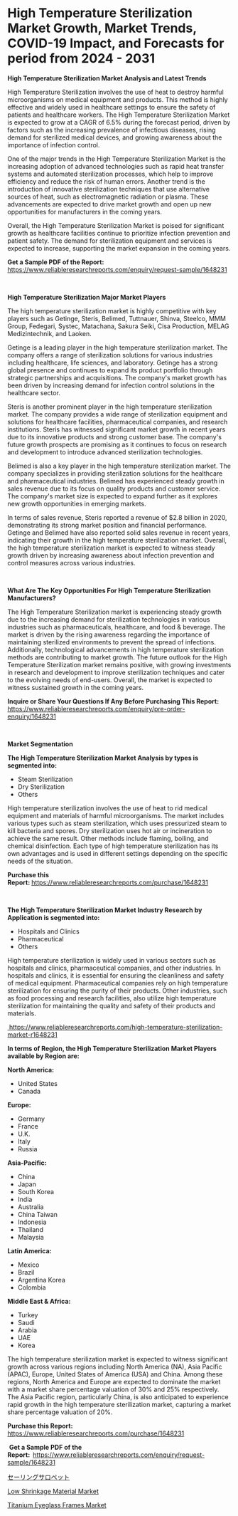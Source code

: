 <p><h1>High Temperature Sterilization Market Growth, Market Trends, COVID-19 Impact, and Forecasts for period from 2024 - 2031</h1></p><p><strong>High Temperature Sterilization Market Analysis and Latest Trends</strong></p>
<p><p>High Temperature Sterilization involves the use of heat to destroy harmful microorganisms on medical equipment and products. This method is highly effective and widely used in healthcare settings to ensure the safety of patients and healthcare workers. The High Temperature Sterilization Market is expected to grow at a CAGR of 6.5% during the forecast period, driven by factors such as the increasing prevalence of infectious diseases, rising demand for sterilized medical devices, and growing awareness about the importance of infection control.</p><p>One of the major trends in the High Temperature Sterilization Market is the increasing adoption of advanced technologies such as rapid heat transfer systems and automated sterilization processes, which help to improve efficiency and reduce the risk of human errors. Another trend is the introduction of innovative sterilization techniques that use alternative sources of heat, such as electromagnetic radiation or plasma. These advancements are expected to drive market growth and open up new opportunities for manufacturers in the coming years.</p><p>Overall, the High Temperature Sterilization Market is poised for significant growth as healthcare facilities continue to prioritize infection prevention and patient safety. The demand for sterilization equipment and services is expected to increase, supporting the market expansion in the coming years.</p></p>
<p><strong>Get a Sample PDF of the Report:&nbsp;</strong> <a href="https://www.reliableresearchreports.com/enquiry/request-sample/1648231">https://www.reliableresearchreports.com/enquiry/request-sample/1648231</a></p>
<p>&nbsp;</p>
<p><strong>High Temperature Sterilization Major Market Players</strong></p>
<p><p>The high temperature sterilization market is highly competitive with key players such as Getinge, Steris, Belimed, Tuttnauer, Shinva, Steelco, MMM Group, Fedegari, Systec, Matachana, Sakura Seiki, Cisa Production, MELAG Medizintechnik, and Laoken. </p><p>Getinge is a leading player in the high temperature sterilization market. The company offers a range of sterilization solutions for various industries including healthcare, life sciences, and laboratory. Getinge has a strong global presence and continues to expand its product portfolio through strategic partnerships and acquisitions. The company's market growth has been driven by increasing demand for infection control solutions in the healthcare sector.</p><p>Steris is another prominent player in the high temperature sterilization market. The company provides a wide range of sterilization equipment and solutions for healthcare facilities, pharmaceutical companies, and research institutions. Steris has witnessed significant market growth in recent years due to its innovative products and strong customer base. The company's future growth prospects are promising as it continues to focus on research and development to introduce advanced sterilization technologies.</p><p>Belimed is also a key player in the high temperature sterilization market. The company specializes in providing sterilization solutions for the healthcare and pharmaceutical industries. Belimed has experienced steady growth in sales revenue due to its focus on quality products and customer service. The company's market size is expected to expand further as it explores new growth opportunities in emerging markets.</p><p>In terms of sales revenue, Steris reported a revenue of $2.8 billion in 2020, demonstrating its strong market position and financial performance. Getinge and Belimed have also reported solid sales revenue in recent years, indicating their growth in the high temperature sterilization market. Overall, the high temperature sterilization market is expected to witness steady growth driven by increasing awareness about infection prevention and control measures across various industries.</p></p>
<p>&nbsp;</p>
<p><strong>What Are The Key Opportunities For High Temperature Sterilization Manufacturers?</strong></p>
<p><p>The High Temperature Sterilization market is experiencing steady growth due to the increasing demand for sterilization technologies in various industries such as pharmaceuticals, healthcare, and food & beverage. The market is driven by the rising awareness regarding the importance of maintaining sterilized environments to prevent the spread of infections. Additionally, technological advancements in high temperature sterilization methods are contributing to market growth. The future outlook for the High Temperature Sterilization market remains positive, with growing investments in research and development to improve sterilization techniques and cater to the evolving needs of end-users. Overall, the market is expected to witness sustained growth in the coming years.</p></p>
<p><strong>Inquire or Share Your Questions If Any Before Purchasing This Report:</strong> <a href="https://www.reliableresearchreports.com/enquiry/pre-order-enquiry/1648231">https://www.reliableresearchreports.com/enquiry/pre-order-enquiry/1648231</a></p>
<p>&nbsp;</p>
<p><strong>Market Segmentation</strong></p>
<p><strong>The High Temperature Sterilization Market Analysis by types is segmented into:</strong></p>
<p><ul><li>Steam Sterilization</li><li>Dry Sterilization</li><li>Others</li></ul></p>
<p><p>High temperature sterilization involves the use of heat to rid medical equipment and materials of harmful microorganisms. The market includes various types such as steam sterilization, which uses pressurized steam to kill bacteria and spores. Dry sterilization uses hot air or incineration to achieve the same result. Other methods include flaming, boiling, and chemical disinfection. Each type of high temperature sterilization has its own advantages and is used in different settings depending on the specific needs of the situation.</p></p>
<p><strong>Purchase this Report:&nbsp;</strong><a href="https://www.reliableresearchreports.com/purchase/1648231">https://www.reliableresearchreports.com/purchase/1648231</a></p>
<p>&nbsp;</p>
<p><strong>The High Temperature Sterilization Market Industry Research by Application is segmented into:</strong></p>
<p><ul><li>Hospitals and Clinics</li><li>Pharmaceutical</li><li>Others</li></ul></p>
<p><p>High temperature sterilization is widely used in various sectors such as hospitals and clinics, pharmaceutical companies, and other industries. In hospitals and clinics, it is essential for ensuring the cleanliness and safety of medical equipment. Pharmaceutical companies rely on high temperature sterilization for ensuring the purity of their products. Other industries, such as food processing and research facilities, also utilize high temperature sterilization for maintaining the quality and safety of their products and materials.</p></p>
<p><a href="https://www.reliableresearchreports.com/high-temperature-sterilization-market-r1648231">&nbsp;https://www.reliableresearchreports.com/high-temperature-sterilization-market-r1648231</a></p>
<p><strong>In terms of Region, the High Temperature Sterilization Market Players available by Region are:</strong></p>
<p>
    <p> <strong> North America: </strong>
        <ul>
            <li>United States</li>
            <li>Canada</li>
        </ul>
        </p> 
    <p> <strong> Europe: </strong>
        <ul>
            <li>Germany</li>
            <li>France</li>
            <li>U.K.</li>
            <li>Italy</li>
            <li>Russia</li>
        </ul>
        </p> 
    <p> <strong> Asia-Pacific: </strong>
        <ul>
            <li>China</li>
            <li>Japan</li>
            <li>South Korea</li>
            <li>India</li>
            <li>Australia</li>
            <li>China Taiwan</li>
            <li>Indonesia</li>
            <li>Thailand</li>
            <li>Malaysia</li>
        </ul>
        </p> 
    <p> <strong> Latin America: </strong>
        <ul>
            <li>Mexico</li>
            <li>Brazil</li>
            <li>Argentina Korea</li>
            <li>Colombia</li>
        </ul>
        </p> 
    <p> <strong> Middle East & Africa: </strong>
        <ul>
            <li>Turkey</li>
            <li>Saudi</li>
            <li>Arabia</li>
            <li>UAE</li>
            <li>Korea</li>
        </ul>
    </p>
    </p>
<p><p>The high temperature sterilization market is expected to witness significant growth across various regions including North America (NA), Asia Pacific (APAC), Europe, United States of America (USA) and China. Among these regions, North America and Europe are expected to dominate the market with a market share percentage valuation of 30% and 25% respectively. The Asia Pacific region, particularly China, is also anticipated to experience rapid growth in the high temperature sterilization market, capturing a market share percentage valuation of 20%.</p></p>
<p><strong>Purchase this Report: </strong><a href="https://www.reliableresearchreports.com/purchase/1648231">https://www.reliableresearchreports.com/purchase/1648231</a></p>
<p>&nbsp;<strong>Get a Sample PDF of the Report:&nbsp;&nbsp;</strong><a href="https://www.reliableresearchreports.com/enquiry/request-sample/1648231">https://www.reliableresearchreports.com/enquiry/request-sample/1648231</a></p>
<p><strong></strong></p>
<p><p><a href="https://github.com/zekaoe592392/Market-Research-Report-List-2/blob/main/701061949264.md">セーリングサロペット</a></p><p><a href="https://boundless-drawbridge-702.notion.site/Low-Shrinkage-Material-Market-Exploring-Market-Share-Market-Trends-and-Future-Growth-6864fe702944491381c6d3746a47b309">Low Shrinkage Material Market</a></p><p><a href="https://github.com/RickHolmes3/Market-Research-Report-List-4/blob/main/titanium-eyeglass-frames-market.md">Titanium Eyeglass Frames Market</a></p></p>